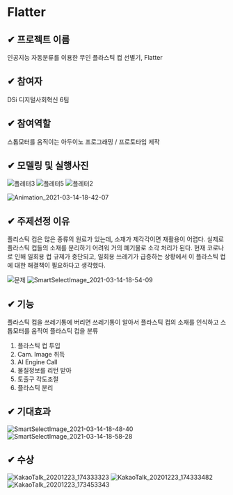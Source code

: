 # Flatter
##  &#10004; 프로젝트 이름
인공지능 자동분류를 이용한 무인 플라스틱 컵 선별기, Flatter

##  &#10004; 참여자
DSi 디지털사회혁신 6팀

##  &#10004; 참여역할
스톱모터를 움직이는 아두이노 프로그래밍 / 프로토타입 제작

##  &#10004; 모델링 및 실행사진
![플레터3](https://user-images.githubusercontent.com/70623290/111063906-75501000-84f4-11eb-89e2-c49f516a21ab.png)
![플레터5](https://user-images.githubusercontent.com/70623290/111064045-49815a00-84f5-11eb-93e6-6f9f732735dd.png)
![플레터2](https://user-images.githubusercontent.com/70623290/111064217-19868680-84f6-11eb-800d-9d3c19bd42a7.png)

![Animation_2021-03-14-18-42-07](https://user-images.githubusercontent.com/70623290/111064203-04115c80-84f6-11eb-8f08-b775157e5b8c.gif)

##  &#10004; 주제선정 이유
플리스틱 컵은 많은 종류의 원료가 있는데, 소재가 제각각이면 재활용이 어렵다. 
실제로 플라스틱 컵들의 소재를 분리하기 어려워 거의 폐기물로 소각 처리가 된다. 
현재 코로나로 인해 일회용 컵 규제가 중단되고, 일회용 쓰레기가 급증하는 상황에서 이 플라스틱 컵에 대한 해결책이 필요하다고 생각했다.

![문제](https://user-images.githubusercontent.com/70623290/111064310-9dd90980-84f6-11eb-81db-2566c6c0c629.jpg)
![SmartSelectImage_2021-03-14-18-54-09](https://user-images.githubusercontent.com/70623290/111064318-ac272580-84f6-11eb-8279-0a95e9edfb02.png)

##  &#10004; 기능
플라스틱 컵을 쓰레기통에 버리면 쓰레기통이 알아서 플라스틱 컵의 소재를 인식하고 스톱모터를 움직여 플라스틱 컵을 분류
1) 플라스틱 컵 투입
2) Cam. Image 취득
3) AI Engine Call
4) 물질정보를 리턴 받아 
5) 토출구 각도조절
6) 플라스틱 분리

##  &#10004; 기대효과
![SmartSelectImage_2021-03-14-18-48-40](https://user-images.githubusercontent.com/70623290/111064195-f9ef5e00-84f5-11eb-9db4-bfc6ce1df5e4.png)
![SmartSelectImage_2021-03-14-18-58-28](https://user-images.githubusercontent.com/70623290/111064420-4d15e080-84f7-11eb-9bcc-65eacfcbbdf9.png)


##  &#10004; 수상
![KakaoTalk_20201223_174333323](https://user-images.githubusercontent.com/70623290/111064242-391daf00-84f6-11eb-823b-de586655d2ee.jpg)
![KakaoTalk_20201223_174333482](https://user-images.githubusercontent.com/70623290/111064257-55b9e700-84f6-11eb-8681-07cf888bf723.jpg)
![KakaoTalk_20201223_173453343](https://user-images.githubusercontent.com/70623290/111064227-26a37580-84f6-11eb-8229-3e6c49d1c362.jpg)
